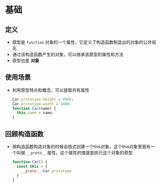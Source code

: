 # 基础

## 定义

+ 原型是 `function` 对象的一个属性，它定义了构造函数制造出的对象的公共祖先
+ 通过该构造函数产生的对象，可以继承该原型的属性和方法
+ 原型也是 **对象**

## 使用场景

+ 利用原型特点和概念，可以提取共有属性

  ```js
  Car.prototype.height = 4900;
  Car.prototype.widht = 1400;
  function Car(name) {
    this.name = name;
  }
  ```

## 回顾构造函数

+ 用构造函数构造对象的时候会隐式创建一个this对象，这个this对象里面有一个叫做 `__proto__` 属性，这个属性的值就是执行这个对象的原型

  ```js
  function Car() {
    const this = {
      __proto__:Car.prototype
    }
  }
  ```
